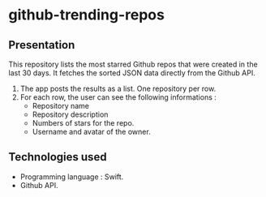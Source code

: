 # github-trending-repos


## Presentation

This repository lists the most starred Github repos that were created in the last 30 days. It fetches the sorted JSON data directly from the Github API.


1. The app posts the results as a list. One repository per row.
2. For each row, the user can see the following informations :
   - Repository name
   - Repository description
   - Numbers of stars for the repo.
   - Username and avatar of the owner.
   
## Technologies used

- Programming language : Swift.
- Github API.
